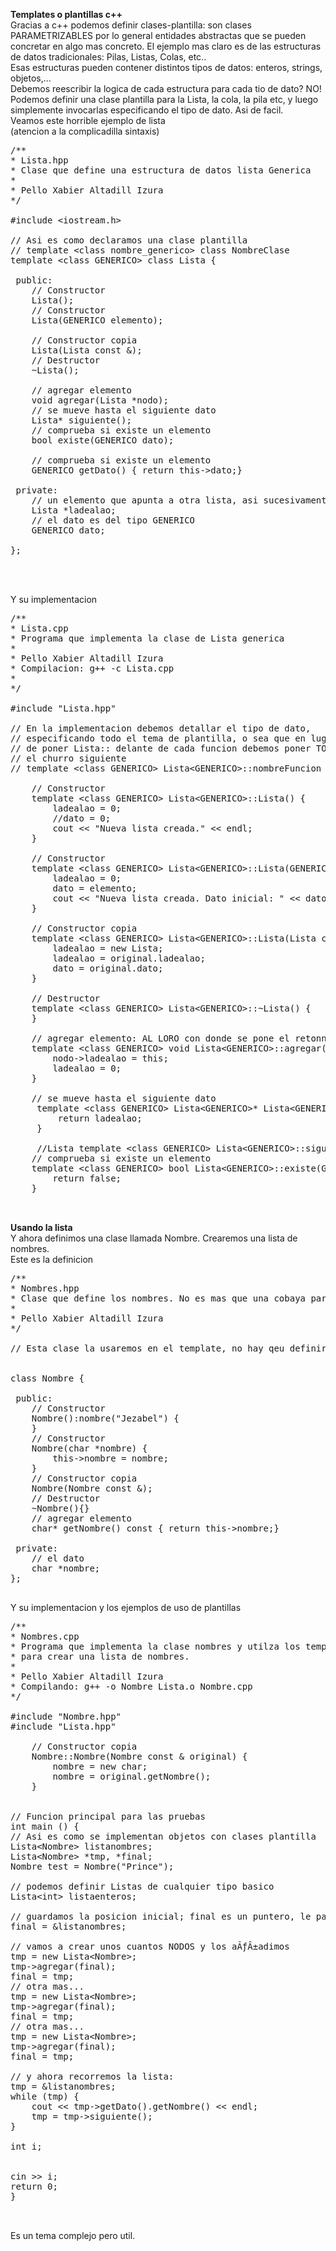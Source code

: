 <b>Templates o plantillas c++</b><br>
Gracias a c++ podemos definir clases-plantilla: son clases PARAMETRIZABLES
por lo general entidades abstractas que se pueden concretar en algo mas concreto. El ejemplo
mas claro es de las estructuras de datos tradicionales: Pilas, Listas, Colas, etc..<br>
Esas estructuras pueden contener distintos tipos de datos: enteros, strings, objetos,...
<br>
Debemos reescribir la logica de cada estructura para cada tio de dato? NO!
Podemos definir una clase plantilla para la Lista, la cola, la pila etc, y luego
simplemente invocarlas especificando el tipo de dato. Asi de facil.
<br>
Veamos este horrible ejemplo de lista<br> (atencion a la complicadilla sintaxis)
<pre>
/**
* Lista.hpp
* Clase que define una estructura de datos lista Generica
*
* Pello Xabier Altadill Izura
*/

#include &lt;iostream.h&gt;

// Asi es como declaramos una clase plantilla
// template &lt;class nombre_generico&gt; class NombreClase
template &lt;class GENERICO&gt; class Lista {

 public:
    // Constructor
    Lista();
    // Constructor
    Lista(GENERICO elemento);
    
    // Constructor copia
    Lista(Lista const &);
    // Destructor
    ~Lista();
    
    // agregar elemento
    void agregar(Lista *nodo);
    // se mueve hasta el siguiente dato
    Lista* siguiente();
    // comprueba si existe un elemento
    bool existe(GENERICO dato);

    // comprueba si existe un elemento
    GENERICO getDato() { return this->dato;}
        
 private:
    // un elemento que apunta a otra lista, asi sucesivamente
    Lista *ladealao;
    // el dato es del tipo GENERICO
    GENERICO dato;
    
};

    

</pre>
Y su implementacion
<pre>
/**
* Lista.cpp
* Programa que implementa la clase de Lista generica
*
* Pello Xabier Altadill Izura
* Compilacion: g++ -c Lista.cpp
*
*/

#include "Lista.hpp"

// En la implementacion debemos detallar el tipo de dato,
// especificando todo el tema de plantilla, o sea que en lugar
// de poner Lista:: delante de cada funcion debemos poner TODO
// el churro siguiente
// template &lt;class GENERICO&gt; Lista&lt;GENERICO&gt;::nombreFuncion

    // Constructor
    template &lt;class GENERICO&gt; Lista&lt;GENERICO&gt;::Lista() {
        ladealao = 0;
        //dato = 0;
        cout << "Nueva lista creada." << endl;
    }
    
    // Constructor
    template &lt;class GENERICO&gt; Lista&lt;GENERICO&gt;::Lista(GENERICO elemento) {
        ladealao = 0;
        dato = elemento;
        cout << "Nueva lista creada. Dato inicial: " << dato << endl;
    }
    
    // Constructor copia
    template &lt;class GENERICO&gt; Lista&lt;GENERICO&gt;::Lista(Lista const & original) {
        ladealao = new Lista;
        ladealao = original.ladealao;
        dato = original.dato;
    }
    
    // Destructor
    template &lt;class GENERICO&gt; Lista&lt;GENERICO&gt;::~Lista() {
    }
    
    // agregar elemento: AL LORO con donde se pone el retonno
    template &lt;class GENERICO&gt; void Lista&lt;GENERICO&gt;::agregar(Lista *nodo) {
        nodo->ladealao = this;
        ladealao = 0;        
    }

    // se mueve hasta el siguiente dato
     template &lt;class GENERICO&gt; Lista&lt;GENERICO&gt;* Lista&lt;GENERICO&gt;::siguiente() {
         return ladealao;
     }
    
     //Lista template &lt;class GENERICO&gt; Lista&lt;GENERICO&gt;::siguiente();
    // comprueba si existe un elemento
    template &lt;class GENERICO&gt; bool Lista&lt;GENERICO&gt;::existe(GENERICO dato) {
        return false;
    }
        

</pre>
<b>Usando la lista</b><br>
Y ahora definimos una clase llamada Nombre. Crearemos una lista de nombres.<br>
Este es la definicion
<pre>
/**
* Nombres.hpp
* Clase que define los nombres. No es mas que una cobaya para probar el template
*
* Pello Xabier Altadill Izura
*/

// Esta clase la usaremos en el template, no hay qeu definir nada en especial


class Nombre {

 public:
    // Constructor
    Nombre():nombre("Jezabel") {
    }
    // Constructor
    Nombre(char *nombre) {
        this->nombre = nombre;
    }
    // Constructor copia
    Nombre(Nombre const &);
    // Destructor
    ~Nombre(){}
    // agregar elemento
    char* getNombre() const { return this->nombre;}
        
 private:
    // el dato
    char *nombre;
};

</pre>
Y su implementacion y los ejemplos de uso de plantillas
<pre>
/**
* Nombres.cpp
* Programa que implementa la clase nombres y utilza los templates
* para crear una lista de nombres.
*
* Pello Xabier Altadill Izura
* Compilando: g++ -o Nombre Lista.o Nombre.cpp
*/

#include "Nombre.hpp"
#include "Lista.hpp"

    // Constructor copia
    Nombre::Nombre(Nombre const & original) {
        nombre = new char;
        nombre = original.getNombre();
    }
    

// Funcion principal para las pruebas
int main () {
// Asi es como se implementan objetos con clases plantilla
Lista&lt;Nombre&gt; listanombres;
Lista&lt;Nombre&gt; *tmp, *final;
Nombre test = Nombre("Prince");

// podemos definir Listas de cualquier tipo basico
Lista&lt;int&gt; listaenteros;

// guardamos la posicion inicial; final es un puntero, le pasamos la direccion
final = &listanombres;

// vamos a crear unos cuantos NODOS y los aÃƒÂ±adimos
tmp = new Lista&lt;Nombre&gt;;
tmp->agregar(final);
final = tmp;
// otra mas...
tmp = new Lista&lt;Nombre&gt;;
tmp->agregar(final);
final = tmp;
// otra mas...
tmp = new Lista&lt;Nombre&gt;;
tmp->agregar(final);
final = tmp;

// y ahora recorremos la lista:
tmp = &listanombres;
while (tmp) {
    cout << tmp->getDato().getNombre() << endl;
    tmp = tmp->siguiente();
}

int i;


cin >> i;
return 0;
}
    

</pre>

Es un tema complejo pero util.
